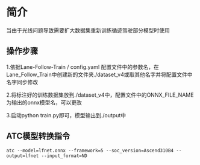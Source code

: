 # 简介

当由于光线问题导致需要扩大数据集重新训练循迹驾驶部分模型时使用


## 操作步骤

1.依据Lane-Follow-Train / config.yaml 配置文件中的参数名，在Lane_Follow_Train中创建新的文件夹./dataset_v4或取其他名字并将配置文件中名字同步修改

2.将标注好的训练数据集放到./dataset_v4中，配置文件中的ONNX_FILE_NAME为输出的onnx模型名，可以更改

3.启动python train.py即可，模型输出到./output中

## ATC模型转换指令

```
atc --model=lfnet.onnx --framework=5 --soc_version=Ascend310B4 --output=lfnet --input_format=ND
```
